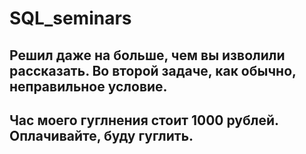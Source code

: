 # SQL_seminars

## Решил даже на больше, чем вы изволили рассказать. Во второй задаче, как обычно, неправильное условие.
## Час моего гуглнения стоит 1000 рублей. Оплачивайте, буду гуглить.
